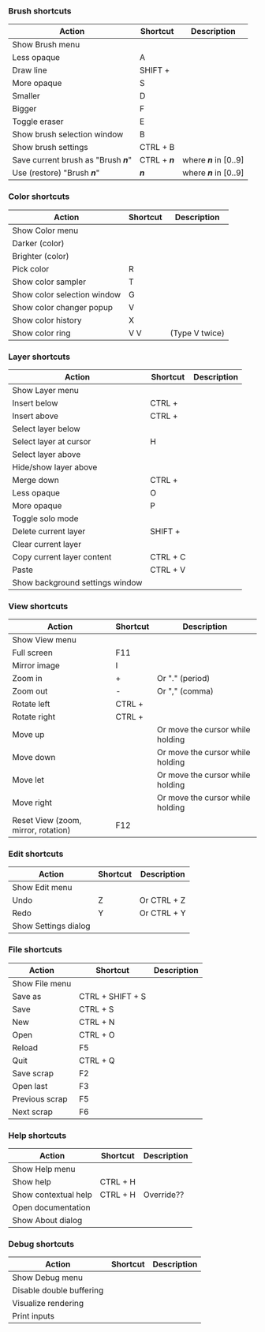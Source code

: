 ### Brush shortcuts

|Action|Shortcut|Description|
|---|---|---|
|Show Brush menu|<None>||
|Less opaque|A||
|Draw line|SHIFT + <Click>||
|More opaque|S||
|Smaller|D||
|Bigger|F||
|Toggle eraser|E||
|Show brush selection window|B||
|Show brush settings|CTRL + B||
|Save current brush as "Brush ***n***"|CTRL + ***n***|where ***n*** in [0..9]|
|Use (restore) "Brush ***n***"|***n***|where ***n*** in [0..9]|

### Color shortcuts
|Action|Shortcut|Description|
|---|---|---|
|Show Color menu|<None>||
|Darker (color)|<None>||
|Brighter (color)|<None>||
|Pick color|R||
|Show color sampler|T||
|Show color selection window|G||
|Show color changer popup|V||
|Show color history|X||
|Show color ring|V V|(Type V twice)|

### Layer shortcuts
|Action|Shortcut|Description|
|---|---|---|
|Show Layer menu|<None>||
|Insert below|CTRL + <PageDown>||
|Insert above|CTRL + <PageUp>||
|Select layer below|<PageDown>||
|Select layer at cursor|H||
|Select layer above|<PageUp>||
|Hide/show layer above|<End>||
|Merge down|CTRL + <Delete>||
|Less opaque|O||
|More opaque|P||
|Toggle solo mode|<Home>||
|Delete current layer|SHIFT + <Delete>||
|Clear current layer|<Delete>||
|Copy current layer content|CTRL + C||
|Paste|CTRL + V||
|Show background settings window|<None>||

### View shortcuts
|Action|Shortcut|Description|
|---|---|---|
|Show View menu|<None>||
|Full screen|F11||
|Mirror image|I||
|Zoom in|+|Or "." (period)|
|Zoom out|-|Or "," (comma)|
|Rotate left|CTRL + <Left>||
|Rotate right|CTRL + <Right>||
|Move up|<Up>|Or move the cursor while holding <Space>|
|Move down|<Down>|Or move the cursor while holding <Space>|
|Move let|<Left>|Or move the cursor while holding <Space>|
|Move right|<Right>|Or move the cursor while holding <Space>|
|Reset View (zoom, mirror, rotation)|F12||

### Edit shortcuts
|Action|Shortcut|Description|
|---|---|---|
|Show Edit menu|<None>||
|Undo|Z|Or CTRL + Z|
|Redo|Y|Or CTRL + Y|
|Show Settings dialog|<None>||

### File shortcuts
|Action|Shortcut|Description|
|---|---|---|
|Show File menu|<None>||
|Save as|CTRL + SHIFT + S||
|Save|CTRL + S||
|New|CTRL + N||
|Open|CTRL + O||
|Reload|F5||
|Quit|CTRL + Q||
|Save scrap|F2||
|Open last|F3||
|Previous scrap|F5||
|Next scrap|F6||

### Help shortcuts
|Action|Shortcut|Description|
|---|---|---|
|Show Help menu|<None>||
|Show help|CTRL + H||
|Show contextual help|CTRL + H|Override??|
|Open documentation|<None>||
|Show About dialog|<None>||

### Debug shortcuts
|Action|Shortcut|Description|
|---|---|---|
|Show Debug menu|<None>||
|Disable double buffering|<None>||
|Visualize rendering|<None>||
|Print inputs|<None>||